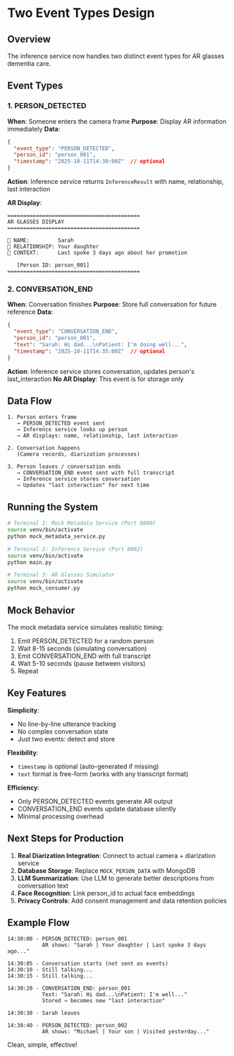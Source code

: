 # Two Event Types Design

## Overview
The inference service now handles two distinct event types for AR glasses dementia care.

## Event Types

### 1. PERSON_DETECTED
**When**: Someone enters the camera frame
**Purpose**: Display AR information immediately
**Data**:
```json
{
  "event_type": "PERSON_DETECTED",
  "person_id": "person_001",
  "timestamp": "2025-10-11T14:30:00Z"  // optional
}
```

**Action**: Inference service returns `InferenceResult` with name, relationship, last interaction

**AR Display**:
```
==========================================
AR GLASSES DISPLAY
==========================================

👤 NAME:         Sarah
💙 RELATIONSHIP: Your daughter
📝 CONTEXT:      Last spoke 3 days ago about her promotion

   [Person ID: person_001]
==========================================
```

### 2. CONVERSATION_END
**When**: Conversation finishes
**Purpose**: Store full conversation for future reference
**Data**:
```json
{
  "event_type": "CONVERSATION_END",
  "person_id": "person_001",
  "text": "Sarah: Hi dad...\nPatient: I'm doing well...",
  "timestamp": "2025-10-11T14:35:00Z"  // optional
}
```

**Action**: Inference service stores conversation, updates person's last_interaction
**No AR Display**: This event is for storage only

## Data Flow

```
1. Person enters frame
   → PERSON_DETECTED event sent
   → Inference service looks up person
   → AR displays: name, relationship, last interaction

2. Conversation happens
   (Camera records, diarization processes)

3. Person leaves / conversation ends
   → CONVERSATION_END event sent with full transcript
   → Inference service stores conversation
   → Updates "last interaction" for next time
```

## Running the System

```bash
# Terminal 1: Mock Metadata Service (Port 8000)
source venv/bin/activate
python mock_metadata_service.py

# Terminal 2: Inference Service (Port 8002)
source venv/bin/activate
python main.py

# Terminal 3: AR Glasses Simulator
source venv/bin/activate
python mock_consumer.py
```

## Mock Behavior

The mock metadata service simulates realistic timing:
1. Emit PERSON_DETECTED for a random person
2. Wait 8-15 seconds (simulating conversation)
3. Emit CONVERSATION_END with full transcript
4. Wait 5-10 seconds (pause between visitors)
5. Repeat

## Key Features

**Simplicity**:
- No line-by-line utterance tracking
- No complex conversation state
- Just two events: detect and store

**Flexibility**:
- `timestamp` is optional (auto-generated if missing)
- `text` format is free-form (works with any transcript format)

**Efficiency**:
- Only PERSON_DETECTED events generate AR output
- CONVERSATION_END events update database silently
- Minimal processing overhead

## Next Steps for Production

1. **Real Diarization Integration**: Connect to actual camera + diarization service
2. **Database Storage**: Replace `MOCK_PERSON_DATA` with MongoDB
3. **LLM Summarization**: Use LLM to generate better descriptions from conversation text
4. **Face Recognition**: Link person_id to actual face embeddings
5. **Privacy Controls**: Add consent management and data retention policies

## Example Flow

```
14:30:00 - PERSON_DETECTED: person_001
           AR shows: "Sarah | Your daughter | Last spoke 3 days ago..."

14:30:05 - Conversation starts (not sent as events)
14:30:10 - Still talking...
14:30:15 - Still talking...

14:30:20 - CONVERSATION_END: person_001
           Text: "Sarah: Hi dad...\nPatient: I'm well..."
           Stored → becomes new "last interaction"

14:30:30 - Sarah leaves

14:30:40 - PERSON_DETECTED: person_002
           AR shows: "Michael | Your son | Visited yesterday..."
```

Clean, simple, effective!
